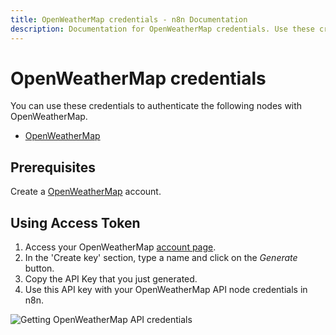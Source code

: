 ```yaml
---
title: OpenWeatherMap credentials - n8n Documentation
description: Documentation for OpenWeatherMap credentials. Use these credentials to authenticate OpenWeatherMap in n8n, a workflow automation platform.
---
```


# OpenWeatherMap credentials

You can use these credentials to authenticate the following nodes with OpenWeatherMap.

- [OpenWeatherMap](/integrations/builtin/app-nodes/n8n-nodes-base.openweathermap/)

## Prerequisites

Create a [OpenWeatherMap](https://openweathermap.org/) account. 

## Using Access Token

1. Access your OpenWeatherMap [account page](https://home.openweathermap.org/api_keys).
2. In the 'Create key' section, type a name and click on the *Generate* button.
3. Copy the API Key that you just generated.
4. Use this API key with your OpenWeatherMap API node credentials in n8n.

![Getting OpenWeatherMap API credentials](/_images/integrations/builtin/credentials/openweathermap/using-access-token.gif)

